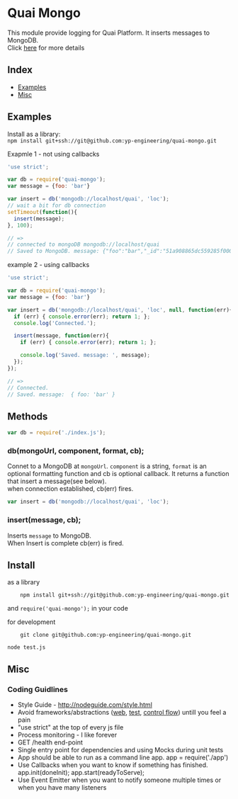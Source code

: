 # Quai Mongo

This module provide logging for Quai Platform. It inserts messages to MongoDB.  
Click [here](https://git.corp.attinteractive.com/dstools/quai-log) for more details

## Index

* [Examples](#examples)
* [Misc](#misc)

## Examples
    
Install as a library:    
 `npm install git+ssh://git@github.com:yp-engineering/quai-mongo.git`

Exapmle 1 - not using callbacks

```js
'use strict';

var db = require('quai-mongo');
var message = {foo: 'bar'}

var insert = db('mongodb://localhost/quai', 'loc');
// wait a bit for db connection
setTimeout(function(){
  insert(message);
}, 100);

// =>
// connected to mongoDB mongodb://localhost/quai
// Saved to MongoDB. message: {"foo":"bar","_id":"51a908865dc559285f000001"}
```

example 2 - using callbacks
```js
'use strict';

var db = require('quai-mongo');
var message = {foo: 'bar'}

var insert = db('mongodb://localhost/quai', 'loc', null, function(err){ 
  if (err) { console.error(err); return 1; };
  console.log('Connected.');

  insert(message, function(err){
    if (err) { console.error(err); return 1; };

    console.log('Saved. message: ', message);
  });
});

// =>
// Connected.
// Saved. message:  { foo: 'bar' }
```

## Methods

```js
var db = require('./index.js');
```

### db(mongoUrl, component, format, cb);

Connet to a MongoDB at `mongoUrl`. `component` is a string, `format` is an optional formatting function and cb is optional callback. It returns a function that insert a message(see below).  
when connection established, cb(err) fires.


```js
var insert = db('mongodb://localhost/quai', 'loc');
```

### insert(message, cb);

Inserts `message` to MongoDB.  
When Insert is complete cb(err) is fired.

## Install

as a library

		npm install git+ssh://git@github.com:yp-engineering/quai-mongo.git
and `require('quai-mongo');` in your code


for development

		git clone git@github.com:yp-engineering/quai-mongo.git

`node test.js`

## Misc 

### Coding Guidlines

* Style Guide - http://nodeguide.com/style.html
* Avoid frameworks/abstractions ([web](http://expressjs.com/), [test](http://visionmedia.github.com/mocha/), [control flow](https://github.com/caolan/async)) untill you feel a pain
* "use strict" at the top of every js file
* Process monitoring - I like forever
* GET /health end-point
* Single entry point for dependencies and using Mocks during unit tests
* App should be able to run as a command line app. app = require('./app')
* Use Callbacks when you want to know if something has finished. app.init(doneInit); app.start(readyToServe);
* Use Event Emitter when you want to notify someone multiple times or when you have many listeners
